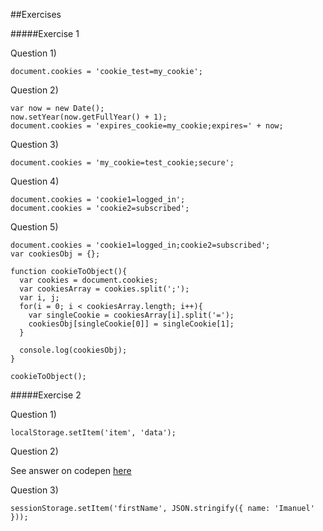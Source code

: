 ##Exercises

#####Exercise 1

Question 1)

    document.cookies = 'cookie_test=my_cookie';
    
Question 2)

    var now = new Date();
    now.setYear(now.getFullYear() + 1);
    document.cookies = 'expires_cookie=my_cookie;expires=' + now;
    
Question 3)

    document.cookies = 'my_cookie=test_cookie;secure';
    
Question 4)

    document.cookies = 'cookie1=logged_in';
    document.cookies = 'cookie2=subscribed';
    
Question 5)

    document.cookies = 'cookie1=logged_in;cookie2=subscribed';
    var cookiesObj = {};
    
    function cookieToObject(){
      var cookies = document.cookies;
      var cookiesArray = cookies.split(';');
      var i, j;
      for(i = 0; i < cookiesArray.length; i++){
        var singleCookie = cookiesArray[i].split('=');
        cookiesObj[singleCookie[0]] = singleCookie[1];
      }
      
      console.log(cookiesObj);
    }
    
    cookieToObject();

#####Exercise 2

Question 1)

    localStorage.setItem('item', 'data');
    
Question 2)

See answer on codepen [here](https://codepen.io/imanuelgittens/pen/VbKEdL)

Question 3)

    sessionStorage.setItem('firstName', JSON.stringify({ name: 'Imanuel' }));

    
